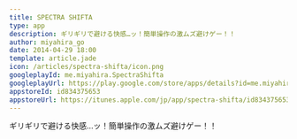 ```yaml
---
title: SPECTRA SHIFTA
type: app
description: ギリギリで避ける快感…ッ！簡単操作の激ムズ避けゲー！！
author: miyahira_go
date: 2014-04-29 18:00
template: article.jade
icon: /articles/spectra-shifta/icon.png
googleplayId: me.miyahira.SpectraShifta
googleplayUrl: https://play.google.com/store/apps/details?id=me.miyahira.SpectraShifta
appstoreId: id834375653
appstoreUrl: https://itunes.apple.com/jp/app/spectra-shifta/id834375653?mt=8&ign-mpt=uo%3D4
---
```


ギリギリで避ける快感…ッ！簡単操作の激ムズ避けゲー！！

